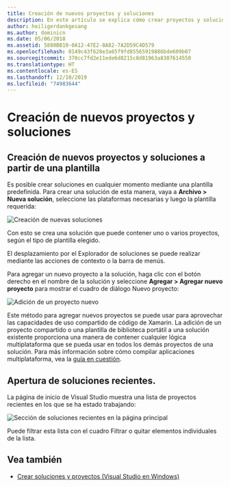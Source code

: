 ```yaml
---
title: Creación de nuevos proyectos y soluciones
description: En este artículo se explica cómo crear proyectos y soluciones en Visual Studio para Mac
author: heiligerdankgesang
ms.author: dominicn
ms.date: 05/06/2018
ms.assetid: 5880BB10-0A12-47E2-8A82-7A2D59C4D579
ms.openlocfilehash: 0149c43f628e3a65f9fd85565919886bde609b07
ms.sourcegitcommit: 370cc7fd2e11ede6d8215c8d81963a8307614550
ms.translationtype: HT
ms.contentlocale: es-ES
ms.lasthandoff: 12/10/2019
ms.locfileid: "74983644"
---
```

# <a name="creating-new-projects-and-solutions"></a>Creación de nuevos proyectos y soluciones

## <a name="creating-new-projects-and-solutions-from-a-template"></a>Creación de nuevos proyectos y soluciones a partir de una plantilla

Es posible crear soluciones en cualquier momento mediante una plantilla predefinida. Para crear una solución de esta manera, vaya a **Archivo > Nueva solución**, seleccione las plataformas necesarias y luego la plantilla requerida:

![Creación de nuevas soluciones](media/projects-and-solutions-image0.png)

Con esto se crea una solución que puede contener uno o varios proyectos, según el tipo de plantilla elegido.

El desplazamiento por el Explorador de soluciones se puede realizar mediante las acciones de contexto o la barra de menús.

Para agregar un nuevo proyecto a la solución, haga clic con el botón derecho en el nombre de la solución y seleccione **Agregar > Agregar nuevo proyecto** para mostrar el cuadro de diálogo Nuevo proyecto:

![Adición de un proyecto nuevo](media/projects-and-solutions-image4.png)

Este método para agregar nuevos proyectos se puede usar para aprovechar las capacidades de uso compartido de código de Xamarin. La adición de un proyecto compartido o una plantilla de biblioteca portátil a una solución existente proporciona una manera de contener cualquier lógica multiplataforma que se pueda usar en todos los demás proyectos de una solución. Para más información sobre cómo compilar aplicaciones multiplataforma, vea la [guía en cuestión](https://developer.xamarin.com/guides/cross-platform/application_fundamentals/code-sharing/).

## <a name="opening-recent-solutions"></a>Apertura de soluciones recientes.

La página de inicio de Visual Studio muestra una lista de proyectos recientes en los que se ha estado trabajando:

![Sección de soluciones recientes en la página principal](media/create-new-projects-recent.png)

Puede filtrar esta lista con el cuadro Filtrar o quitar elementos individuales de la lista.

## <a name="see-also"></a>Vea también

- [Crear soluciones y proyectos (Visual Studio en Windows)](/visualstudio/ide/creating-solutions-and-projects)